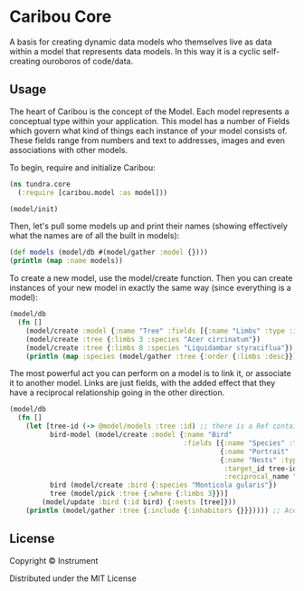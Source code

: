 # Caribou Core

A basis for creating dynamic data models who themselves live as data within a model that represents data models.  In this way it is a cyclic self-creating ouroboros of code/data.

## Usage

The heart of Caribou is the concept of the Model.  Each model
represents a conceptual type within your application.  This model has a number of
Fields which govern what kind of things each instance of your model consists of.  
These fields range from numbers and text to addresses, images and even 
associations with other models.  

To begin, require and initialize Caribou:

```clj
(ns tundra.core
  (:require [caribou.model :as model]))

(model/init)
```

Then, let's pull some models up and print their names (showing effectively what 
the names are of all the built in models):

```clj
(def models (model/db #(model/gather :model {})))
(println (map :name models))
```

To create a new model, use the model/create function.  Then you can create instances
of your new model in exactly the same way (since everything is a model):

```clj
(model/db 
  (fn []
    (model/create :model {:name "Tree" :fields [{:name "Limbs" :type :integer} {:name "Species" :type :string}]})
    (model/create :tree {:limbs 3 :species "Acer circinatum"})
    (model/create :tree {:limbs 8 :species "Liquidambar styraciflua"})
    (println (map :species (model/gather :tree {:order {:limbs :desc}})))))
```

The most powerful act you can perform on a model is to link it, or associate it
to another model.  Links are just fields, with the added effect that they have a reciprocal relationship going in the other direction.

```clj
(model/db
  (fn []
    (let [tree-id (-> @model/models :tree :id) ;; there is a Ref containing all the models in memory.
          bird-model (model/create :model {:name "Bird" 
                                           :fields [{:name "Species" :type :string} 
                                                    {:name "Portrait" :type :asset}
                                                    {:name "Nests" :type :link 
                                                     :target_id tree-id 
                                                     :reciprocal_name "Inhabitors"}]})
          bird (model/create :bird {:species "Monticola gularis"})
          tree (model/pick :tree {:where {:limbs 3}})]
        (model/update :bird (:id bird) {:nests [tree]}))
    (println (model/gather :tree {:include {:inhabitors {}}})))) ;; Acer circinatum will now contain an inhabitor
```

## License

Copyright © Instrument

Distributed under the MIT License
